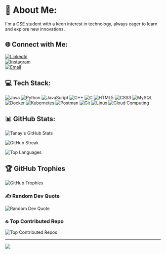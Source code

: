 # 💫 About Me:

I'm a CSE student with a keen interest in technology, always eager to learn and explore new innovations.

## 🌐 Connect with Me:
[![LinkedIn](https://img.shields.io/badge/LinkedIn-%230077B5.svg?logo=linkedin&logoColor=white)](https://www.linkedin.com/in/tanay-hanra-8a4513248)  
[![Instagram](https://img.shields.io/badge/Instagram-%23E4405F.svg?logo=Instagram&logoColor=white)](https://www.instagram.com/tanay_hanra/)  
[![Email](https://img.shields.io/badge/Email-D14836?logo=gmail&logoColor=white)](mailto:hanratanay@gmail.com)  

## 💻 Tech Stack:

![Java](https://img.shields.io/badge/java-%23ED8B00.svg?style=plastic&logo=openjdk&logoColor=white)
![Python](https://img.shields.io/badge/python-3670A0?style=plastic&logo=python&logoColor=ffdd54)
![JavaScript](https://img.shields.io/badge/javascript-%23323330.svg?style=plastic&logo=javascript&logoColor=%23F7DF1E)
![C++](https://img.shields.io/badge/c++-%2300599C.svg?style=plastic&logo=c%2B%2B&logoColor=white)
![C](https://img.shields.io/badge/c-%2300599C.svg?style=plastic&logo=c&logoColor=white)
![HTML5](https://img.shields.io/badge/html5-%23E34F26.svg?style=plastic&logo=html5&logoColor=white)
![CSS3](https://img.shields.io/badge/css3-%231572B6.svg?style=plastic&logo=css3&logoColor=white)
![MySQL](https://img.shields.io/badge/mysql-4479A1.svg?style=plastic&logo=mysql&logoColor=white)
![Docker](https://img.shields.io/badge/docker-%230db7ed.svg?style=plastic&logo=docker&logoColor=white)
![Kubernetes](https://img.shields.io/badge/kubernetes-%23326ce5.svg?style=plastic&logo=kubernetes&logoColor=white)
![Postman](https://img.shields.io/badge/Postman-FF6C37?style=plastic&logo=postman&logoColor=white)
![Git](https://img.shields.io/badge/git-%23F05033.svg?style=plastic&logo=git&logoColor=white)
![Linux](https://img.shields.io/badge/Linux-FCC624?style=plastic&logo=linux&logoColor=black)
![Cloud Computing](https://img.shields.io/badge/Cloud-Computing-blue?style=plastic&logo=googlecloud)

## 📊 GitHub Stats:

![Tanay's GitHub Stats](https://github-readme-stats.vercel.app/api?username=Tanayhanra2004&theme=onedark&hide_border=false&include_all_commits=false&count_private=false)

![GitHub Streak](https://github-readme-streak-stats.herokuapp.com/?user=Tanayhanra2004&theme=onedark&hide_border=false)

![Top Languages](https://github-readme-stats.vercel.app/api/top-langs/?username=Tanayhanra2004&theme=onedark&hide_border=false&layout=compact)

## 🏆 GitHub Trophies

![GitHub Trophies](https://github-profile-trophy.vercel.app/?username=Tanayhanra2004&theme=onedark&no-frame=false&no-bg=false&margin-w=4)

### ✍️ Random Dev Quote
![Random Dev Quote](https://quotes-github-readme.vercel.app/api?type=vertical&theme=gruvbox)

### 🔝 Top Contributed Repo
![Top Contributed Repos](https://github-contributor-stats.vercel.app/api?username=Tanayhanra2004&limit=5&theme=ocean_dark&combine_all_yearly_contributions=true)

---

[![](https://visitcount.itsvg.in/api?id=Tanayhanra2004&icon=0&color=2)](https://visitcount.itsvg.in)

<!-- Proudly created with GPRM ( https://gprm.itsvg.in ) -->
